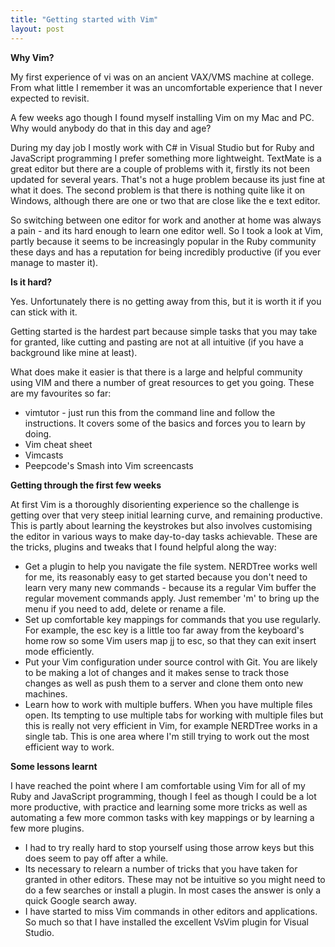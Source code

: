 ```yaml
---
title: "Getting started with Vim"
layout: post
---
```


**Why Vim?**

My first experience of vi was on an ancient VAX/VMS machine at college.
From what little I remember it was an uncomfortable experience that I
never expected to revisit.

A few weeks ago though I found myself installing Vim on my Mac and PC.
Why would anybody do that in this day and age?

During my day job I mostly work with C# in Visual Studio but for Ruby
and JavaScript programming I prefer something more lightweight. TextMate
is a great editor but there are a couple of problems with it, firstly
its not been updated for several years. That's not a huge problem
because its just fine at what it does. The second problem is that there
is nothing quite like it on Windows, although there are one or two that
are close like the e text editor.

So switching between one editor for work and another at home was always
a pain - and its hard enough to learn one editor well.  So I took a look
at Vim, partly because it seems to be increasingly popular in the Ruby
community these days and has a reputation for being incredibly
productive (if you ever manage to master it).


**Is it hard?**

Yes. Unfortunately there is no getting away from this, but it is worth it if you can stick with it.

Getting started is the hardest part because simple tasks that you may
take for granted, like cutting and pasting are not at all intuitive (if
you have a background like mine at least).

What does make it easier is that there is a large and helpful community
using VIM and there a number of great resources to get you going. These
are my favourites so far:

* vimtutor - just run this from the command line and follow the
  instructions. It covers some of the basics and forces you to learn by doing.
* Vim cheat sheet
* Vimcasts
* Peepcode's Smash into Vim screencasts

**Getting through the first few weeks**

At first Vim is a thoroughly disorienting experience so the challenge is
getting over that very steep initial learning curve, and remaining
productive. This is partly about learning the keystrokes but also
involves customising the editor in various ways to make day-to-day tasks
achievable. These are the tricks, plugins and tweaks that I found
helpful along the way:

* Get a plugin to help you navigate the file system. NERDTree works well
  for me, its reasonably easy to get started because you don't need to
  learn very many new commands - because its a regular Vim buffer the
  regular movement commands apply. Just remember 'm' to bring up the menu
  if you need to add, delete or rename a file.
* Set up comfortable key mappings for commands that you use regularly.
  For example, the esc key is a little too far away from the keyboard's
  home row so some Vim users map jj to esc, so that they can exit insert
  mode efficiently.
* Put your Vim configuration under source control with Git. You are
  likely to be making a lot of changes and it makes sense to track those
  changes as well as push them to a server and clone them onto new
  machines.
* Learn how to work with multiple buffers. When you have multiple files
  open. Its tempting to use multiple tabs for working with multiple
  files but this is really not very efficient in Vim, for example NERDTree
  works in a single tab. This is one area where I'm still trying to work
  out the most efficient way to work.

**Some lessons learnt**

I have reached the point where I am comfortable using Vim for all of my
Ruby and JavaScript programming, though I feel as though I could be a
lot more productive, with practice and learning some more tricks as well
as automating a few more common tasks with key mappings or by learning a
few more plugins.

* I had to try really hard to stop yourself using those arrow keys but
  this does seem to pay off after a while.
* Its necessary to relearn a number of tricks that you have taken for
  granted in other editors. These may not be intuitive so you might need
  to do a few searches or install a plugin. In most cases the answer is
  only a quick Google search away.
* I have started to miss Vim commands in other editors and applications.
  So much so that I have installed the excellent VsVim plugin for Visual
  Studio. 

